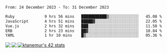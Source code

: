 <!--START_SECTION:waka-->

```txt
From: 24 December 2023 - To: 31 December 2023

Ruby             9 hrs 56 mins   ███████████▒░░░░░░░░░░░░░   45.08 %
JavaScript       4 hrs 51 mins   █████▓░░░░░░░░░░░░░░░░░░░   22.05 %
Vue.js           2 hrs 32 mins   ███░░░░░░░░░░░░░░░░░░░░░░   11.50 %
ERB              2 hrs 23 mins   ██▓░░░░░░░░░░░░░░░░░░░░░░   10.84 %
YAML             1 hr 10 mins    █▒░░░░░░░░░░░░░░░░░░░░░░░   05.36 %
```

<!--END_SECTION:waka-->
<a href="https://github.com/anuraghazra/github-readme-stats">
  <img align="left" src="https://github-readme-stats.vercel.app/api?username=Tanesan&count_private=true&show_icons=true" />
<img align="left" src="https://github-readme-stats.vercel.app/api/top-langs/?username=Tanesan" />
</a>

[![ktanemur's 42 stats](https://badge42.vercel.app/api/v2/cl1wslf6s002109l771rng2w8/stats?cursusId=21&coalitionId=62)](https://github.com/JaeSeoKim/badge42)
